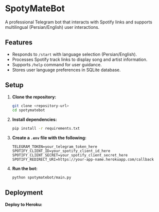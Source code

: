 # SpotyMateBot

A professional Telegram bot that interacts with Spotify links and supports multilingual (Persian/English) user interactions.

## Features

- Responds to `/start` with language selection (Persian/English).
- Processes Spotify track links to display song and artist information.
- Supports `/help` command for user guidance.
- Stores user language preferences in SQLite database.

## Setup

1. **Clone the repository:**
	```bash
	git clone <repository-url>
	cd spotymatebot
	```

2. **Install dependencies:**
	```bash
	pip install -r requirements.txt
	```

3. **Create a `.env` file with the following:**
	```env
	TELEGRAM_TOKEN=your_telegram_token_here
	SPOTIFY_CLIENT_ID=your_spotify_client_id_here
	SPOTIFY_CLIENT_SECRET=your_spotify_client_secret_here
	SPOTIFY_REDIRECT_URI=https://your-app-name.herokuapp.com/callback
	```

4. **Run the bot:**
	```bash
	python spotymatebot/main.py
	```

## Deployment

**Deploy to Heroku:**
